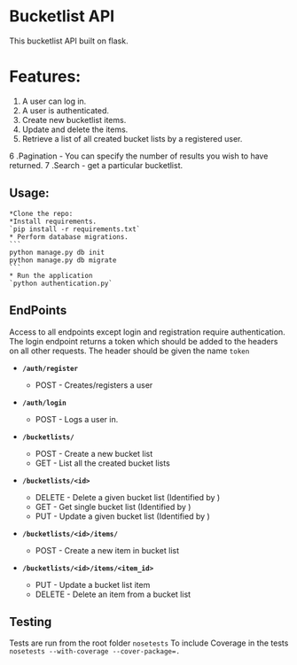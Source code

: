 
# Bucketlist API
This bucketlist API built on flask.
# Features:
1. A user can log in.
2. A user is authenticated.
3. Create new bucketlist items.
4. Update and delete the items.
5. Retrieve a list of all created bucket lists by a registered user.

6 .Pagination - You can specify the number of results you wish to have returned.
7 .Search - get a particular bucketlist.

## Usage:

    *Clone the repo:
    *Install requirements.
    `pip install -r requirements.txt` 
    * Perform database migrations.
    ```
    python manage.py db init
    python manage.py db migrate
    ```
    * Run the application
    `python authentication.py`


## EndPoints
Access to all endpoints except login and registration require authentication.
The login endpoint returns a token which should be added to the headers on
all other requests. The header should be given the name `token`

* **`/auth/register`**
    * POST - Creates/registers a user

* **`/auth/login`**
    * POST - Logs a user in.

* **`/bucketlists/`**
    * POST - Create a new bucket list
    * GET - List all the created bucket lists

* **`/bucketlists/<id>`**
    * DELETE - Delete a given bucket list (Identified by <id>)
    * GET - Get single bucket list  (Identified by <id>)
    * PUT - Update a given bucket list  (Identified by <id>)


* **`/bucketlists/<id>/items/`**
    * POST - Create a new item in bucket list

* **`/bucketlists/<id>/items/<item_id>`**
    * PUT - Update a bucket list item
    * DELETE - Delete an item from a bucket list



## Testing
Tests are run from the root folder
`nosetests`
To include Coverage in the tests
`nosetests --with-coverage --cover-package=.`
